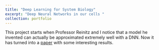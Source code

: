```yaml
---
title: "Deep Learning for System Biology"
excerpt: "Deep Neural Networks in our cells "
collection: portfolio
---
```



This project starts when Professor Reinitz and I notice that a model he invented can actually be approximated extremely well with a DNN. Now it has turned into a [paper](https://www.biorxiv.org/content/biorxiv/early/2019/05/31/655639.full.pdf) with some interesting results.
